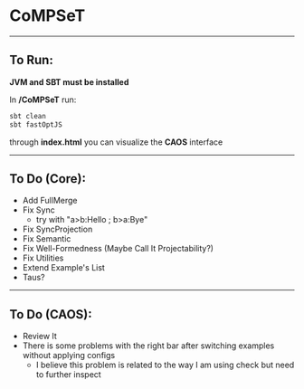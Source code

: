 # CoMPSeT
___

## To Run:
**JVM and SBT must be installed**  
  
In **/CoMPSeT** run:
````bash
sbt clean
sbt fastOptJS
````
through **index.html** you can visualize the **CAOS** interface
___

## To Do (Core):
- Add FullMerge
- Fix Sync
  - try with "a>b:Hello ; b>a:Bye"
- Fix SyncProjection
- Fix Semantic
- Fix Well-Formedness (Maybe Call It Projectability?)
- Fix Utilities
- Extend Example's List
- Taus?
___

## To Do (CAOS):
- Review It
- There is some problems with the right bar after switching examples without applying configs
  - I believe this problem is related to the way I am using check but need to further inspect